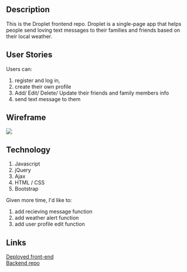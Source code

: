 <h2>Description</h2>

This is the Droplet frontend repo. Droplet is a single-page app that helps people send loving text messages to their families and friends based on their local weather.

<h2>User Stories</h2>
Users can:

1) register and log in,
2) create their own profile
3) Add/ Edit/ Delete/ Update their friends and family members info
4) send text message to them

<h2>Wireframe</h2>
<img src="https://cloud.githubusercontent.com/assets/14181927/11906212/e953ff16-a598-11e5-99a4-eae37370a649.JPG">

<h2>Technology</h2>

1) Javascript
2) jQuery
3) Ajax
4) HTML / CSS
5) Bootstrap

Given more time, I'd like to:

1) add recieving message function
2) add weather alert function
3) add user profile edit function

<h2>Links</h2>

<a href="http://kuramameng.github.io/droplet-frontend"> Deployed front-end</a>
<br>
<a href="https://github.com/kuramameng/droplet-api"> Backend repo</a>

